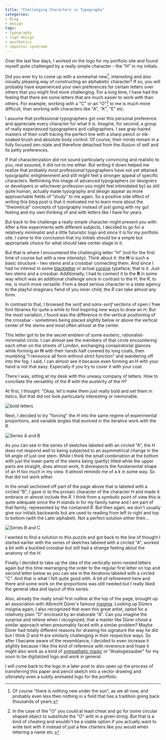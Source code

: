 ```yaml
---
title: "Challenging Characters in Typography"
categories:
- Blog
- design
tags:
- typography
- logo design
- aesthetics
- impostor syndrome
---
```


Over the last few days, I worked on the logo for my portfolio site and found myself quite challenged by a really simple character - the "H" in my initials.

Did you ever try to come up with a somewhat new[^fn1], interesting and also visually pleasing way of constructing an alphabetic character? If so, you will probably have experienced your own preferences for certain letters over others that you might find more challenging. For a long time, I have had the feeling that there are some letters that are much easier to work with than others. For example, working with a "C" or an "O"[^fn2] to me is much more difficult, than working with characters like "A", "K", "E" etc.

I assume that professional typographers got over this personal preference and appreciate every character for what it is. Imagine, for second, a group of really experienced typographers and calligraphers. I see gray-haired masters of their craft tracing the perfect line with a sharp pencil or ink-soaked brush and absolute body control. Of course, their minds remain in a fully focused zen-state and therefore detached from the illusion of self and its petty preferences.

If that characterization did not sound particularly convincing and realistic to you, rest assured, it did not to me either.
But writing it down helped me realize that probably most professional typographers have not yet attained typographic enlightenment and still might feel a stronger appeal of specific characters. Rethinking this image of advanced typographers (or designers or developers or whichever profession you might feel intimidated by) as still quite human, actually made typography and design appear as more approachable fields of "study" to me again. So a positive side effect of writing this blog post is that it motivated me to learn more about the "theoretical" concepts of typography instead of just going with my gut feeling and my own thinking of and with letters like I have for years.

But back to the challenge a really simple character might present you with: After a few experiments with different subjects, I decided to go for a relatively minimalist and a little futuristic logo and since it is for my portfolio site, I came to the conclusion that my initials should be a simple but appropriate choice for what should take center stage in it.

But that is where I encountered the challenging letter "H" (not for the first time of course but with a new intensity). Think about it: the **H** is such a basic structure - two stems and a crossbar connecting them. And since I had no interest in some [blackletter](https://en.wikipedia.org/wiki/Blackletter) or actual [cursive](https://en.wikipedia.org/wiki/Cursive) typeface, that is it. Just two stems and a crossbar. 
Additionally, I had to connect it to the **R** in some way which was an additional challenge since in contrast to the *H*, the *R*, to me, is much more versatile. From a dead serious character in a state agency to the playful imaginary fiend of you inner child, the *R* can take almost any form. 

In contrast to that, I browsed the *serif* and *sans-serif* sections of open / free font libraries for quite a while to find inspiring new ways to draw an *H*. But the most variation, I found was the difference in the vertical positioning of the crossbar - sometimes being placed slightly below or above the vertical center of the stems and most often almost at the center. 

This letter got to be the secret emblem of some esoteric, rationalist-minimalist circle. I can almost see the members of that circle encountering each other on the streets of London, exchanging conspiratorial glances while forming an **H** with their hands half covered by long coats, then mumbling "I renounce all form without strict function" and wandering off into the fog. I said, I can almost see it because even forming an H with your hand is not that easy. Especially if you try to cover it with your coat.

There I was, sitting at my desk with this uneasy company of letters. How to conciliate the versatility of the *R* with the austerity of the *H*?

At first, I thought: "Okay, let's make them just really bold and set them in italics. But that did not look particularly interesting or memorable. 

![bold letters](https://raphael-hemme.github.io/assets/images/posts/post-images/20210128/post-20210128-img-01.jpeg)

Next, I decided to try "forcing" the *H* into the same regime of experimental proportions, and variable angles that evolved in the iterative work with the *R*. 

![Series A and B](https://raphael-hemme.github.io/assets/images/posts/post-images/20210128/post-20210128-img-03.jpeg)

As you can see in the series of sketches labeled with an circled "A", the *H* does not respond well to being subjected to an asymmetrical change in the tilt angle of just one stem. While I think the small combination at the bottom with just the lower parts of the stems being (partly) tilted while the upper parts are straight, does almost work, It disrespects the fundamental shape of an *H* too much in my view. It almost reminds me of a *k* in some way. So that did not work either.

In the small sectioned off part of the page above that is labeled with a circled "B", I gave in to the prosaic character of the character *H* and made it embrace or almost include the *R*. I think from a symbolic point of view this is quite adequate since the *H* stands in for my family name and I am part of that family, represented by the contained *R*. But then again, we don't usually give our initials backwards but are used to reading from left to right and top to bottom (with the Latin alphabet). Not a perfect solution either then...

![Series B and C](https://raphael-hemme.github.io/assets/images/posts/post-images/20210128/post-20210128-img-02.jpeg)

I wanted to find a solution to this puzzle and got back to the line of thought I started earlier with the series of sketches labeled with a circled "A", worked a bit with a buckled crossbar but still had a strange feeling about the anatomy of the *H*.

Finally I decided to take up the idea of the vertically semi-nested letters again but this time rearranging the order to the regular first letter on top and second letter below as you can see in the iterations labeled with a circled "C". And that is what I felt quite good with. A bit of refinement here and there and some work on the proportions was still needed but I really liked the general idea and layout of this series. 

Also, already the really small first outline at the top of the page, brought up an association with Albrecht Dürer's famous [insignia](https://commons.wikimedia.org/wiki/File:Albrecht_D%C3%BCrer_-_Monogram_1526.png). Looking up Dürers insignia again, I also recognized that even this great artist, opted for a relatively plain "D" enclosed by an elaborate "A". Can you imagine the surprise and relieve when I recognized, that a master like Dürer chose a similar approach when presumably faced with a similar problem? Maybe Dürer had totally different reasons for drawing his signature the way he did but I think *D* and *H* are similarly challenging in their respective ways. So after I became aware of the resemblance, I decided to even increase it slightly because I like this kind of reference with reverence and hope it might also work as a kind of [sympathetic magic](https://en.wikipedia.org/wiki/Sympathetic_magic) or "Analogiezauber" for my soon to be digitalized logo and work in general.

I will come back to the logo in a later post to also open up the process of transferring this paper and pencil sketch into a vector drawing and ultimately even a subtly animated logo for the portfolio.

[^fn1]: Of course "there is nothing new under the sun", as we all now, and probably even less then nothing in a field that has a tradition going back thousands of years. 
[^fn2]: In the case of the "O" you could at least cheat and go for some circular shaped object to substitute the "O" with in a given string. But that is a kind of cheating and wouldn't be a viable option if you actually want to write text with it instead of just a few charters like you would when lettering a name etc.

